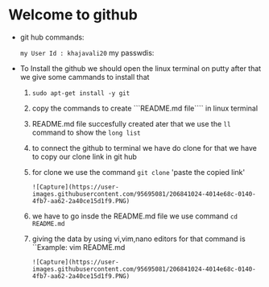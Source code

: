 # Welcome to github

* git hub commands:

  ``my User Id : khajavali20``
  my passwdis: 
  
* To Install the github we should open the linux terminal on putty after that we give some cammands to install that 
   1. ```sudo apt-get install -y git``` 
   2. copy the commands to create ```README.md file```` in linux terminal
   3. README.md file succesfully created ater that we use the ``ll`` command to show the ``long list`` 
   4. to connect the github to terminal we have do clone for that we have to copy our clone link in git hub 
   5. for clone we use the command ``git clone`` 'paste the copied link'
   
      ```![Capture](https://user-images.githubusercontent.com/95695081/206841024-4014e68c-0140-4fb7-aa62-2a40ce15d1f9.PNG)```
      
   6. we have to go insde the README.md file we use command ``cd README.md``
   7. giving the data by using vi,vim,nano editors for that command is 
      ``Example: vim README.md 

      ``![Capture](https://user-images.githubusercontent.com/95695081/206841024-4014e68c-0140-4fb7-aa62-2a40ce15d1f9.PNG)``
      
      
